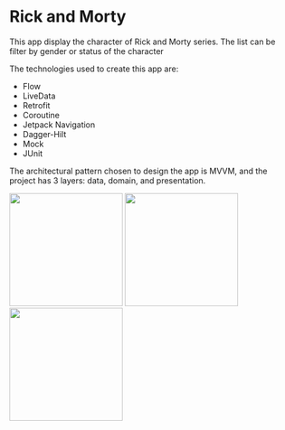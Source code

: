# Rick and Morty
This app display the character of Rick and Morty series.
The list can be filter by gender or status of the character

The technologies used to create this app are:
- Flow
- LiveData
- Retrofit
- Coroutine
- Jetpack Navigation
- Dagger-Hilt
- Mock
- JUnit

The architectural pattern chosen to design the app is MVVM, and the project has 3 layers: data, domain, and presentation. 

<img src="https://user-images.githubusercontent.com/89876387/226700490-717de9a9-4f69-4403-a9f8-b2a183d7bd94.png" width="200">  <img src="https://user-images.githubusercontent.com/89876387/226701550-925f0c32-bde1-4be3-947b-7714bde02654.png" width="200">   <img src="https://user-images.githubusercontent.com/89876387/226701804-c2cd8ba7-a4ca-4758-8130-bf4412c70133.png" width="200">





